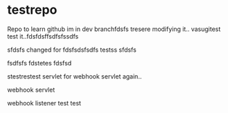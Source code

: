 # testrepo
Repo to learn github
im in dev branchfdsfs
tresere
modifying it.. vasugitest
test it..fdsfdsffsdfsfssdfs

sfdsfs
changed for fdsfsdsfsdfs
testss
sfdsfs

fsdfsfs
fdstetes
fdsfsd

stestrestest
servlet for webhook
servlet again..

webhook servlet

webhook listener
test
test

